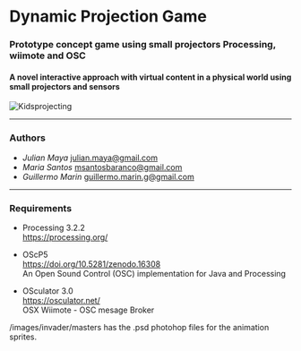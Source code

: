 # Dynamic Projection Game
### Prototype concept game using small projectors Processing, wiimote and OSC
#### A novel interactive approach with virtual content in a physical world using small projectors and sensors
![Kidsprojecting](https://github.com/mayait/Dynamic-Projection-Game-Processing/blob/master/images/readme/childs_projecting.png)
- - - -

###  Authors
* _Julian Maya_ julian.maya@gmail.com
* _Maria Santos_ msantosbaranco@gmail.com 
* _Guillermo Marin_ guillermo.marin.g@gmail.com

- - - -
###  Requirements

* Processing 3.2.2 		
  https://processing.org/	
  			
* OScP5 				
  https://doi.org/10.5281/zenodo.16308		
  An Open Sound Control (OSC) implementation for Java and Processing
  
* OSculator 3.0			
  https://osculator.net/						
  OSX Wiimote - OSC mesage Broker


/images/invader/masters
has the .psd photohop files for the animation sprites.
